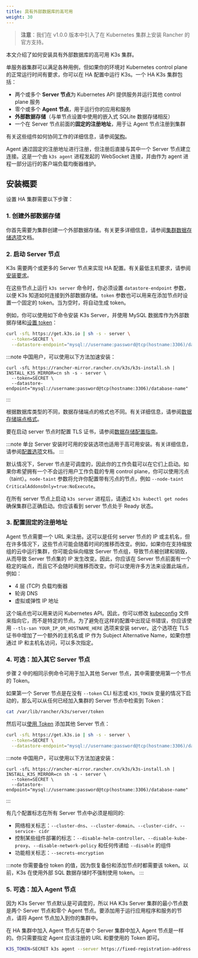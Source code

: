 ```yaml
---
title: 具有外部数据库的高可用
weight: 30
---
```


> **注意**：我们在 v1.0.0 版本中引入了在 Kubernetes 集群上安装 Rancher 的官方支持。

本文介绍了如何安装具有外部数据库的高可用 K3s 集群。

单服务器集群可以满足各种用例，但如果你的环境对 Kubernetes control plane 的正常运行时间有要求，你可以在 HA 配置中运行 K3s。一个 HA K3s 集群包括：

* 两个或多个 **Server 节点**为 Kubernetes API 提供服务并运行其他 control plane 服务
* 零个或多个 **Agent 节点**，用于运行你的应用和服务
* **外部数据存储**（与单节点设置中使用的嵌入式 SQLite 数据存储相反）
* 一个在 Server 节点前面的**固定的注册地址**，用于让 Agent 节点注册到集群

有关这些组件如何协同工作的详细信息，请参阅[架构](../architecture/architecture.md#具有外部数据库的高可用-k3s-server)。

Agent 通过固定的注册地址进行注册，但注册后直接与其中一个 Server 节点建立连接。这是一个由 `k3s agent` 进程发起的 WebSocket 连接，并由作为 agent 进程一部分运行的客户端负载均衡器维护。

## 安装概要

设置 HA 集群需要以下步骤：

### 1. 创建外部数据存储
你首先需要为集群创建一个外部数据存储。有关更多详细信息，请参阅[集群数据存储选项](datastore.md)文档。

### 2. 启动 Server 节点
K3s 需要两个或更多的 Server 节点来实现 HA 配置。有关最低主机要求，请参阅[安装要求](requirements.md)。

在这些节点上运行 `k3s server` 命令时，你必须设置 `datastore-endpoint` 参数，以便 K3s 知道如何连接到外部数据存储。`token` 参数也可以用来在添加节点时设置一个固定的 token。当为空时，将自动生成 token。

例如，你可以使用如下命令安装 K3s Server，并使用 MySQL 数据库作为外部数据存储和[设置 token](../reference/server-config.md#集群选项)：

```bash
curl -sfL https://get.k3s.io | sh -s - server \
  --token=SECRET \
  --datastore-endpoint="mysql://username:password@tcp(hostname:3306)/database-name"
```

:::note
中国用户，可以使用以下方法加速安装：
```
curl -sfL https://rancher-mirror.rancher.cn/k3s/k3s-install.sh | INSTALL_K3S_MIRROR=cn sh -s - server \
  --token=SECRET \
  --datastore-endpoint="mysql://username:password@tcp(hostname:3306)/database-name"
```
:::

根据数据库类型的不同，数据存储端点的格式也不同。有关详细信息，请参阅[数据存储端点格式](datastore.md#数据存储端点格式和功能)。

要在启动 server 节点时配置 TLS 证书，请参阅[数据存储配置指南](datastore.md#外部数据库配置参数)。

:::note
单台 Server 安装时可用的安装选项也适用于高可用安装。有关详细信息，请参阅[配置选项](configuration.md)文档。
:::

默认情况下，Server 节点是可调度的，因此你的工作负载可以在它们上启动。如果你希望拥有一个不会运行用户工作负载的专用 control plane，你可以使用污点（taint）。`node-taint` 参数将允许你配置带有污点的节点，例如 `--node-taint CriticalAddonsOnly=true:NoExecute`。

在所有 server 节点上启动 `k3s server` 进程后，请通过 `k3s kubectl get nodes` 确保集群已正确启动。你应该看到 server 节点处于 Ready 状态。

### 3. 配置固定的注册地址

Agent 节点需要一个 URL 来注册。这可以是任何 server 节点的 IP 或主机名，但在许多情况下，这些节点可能会随着时间的推移而改变。例如，如果你在支持缩放组的云中运行集群，你可能会纵向缩放 Server 节点组，导致节点被创建和销毁，从而导致 Server 节点集的 IP 发生改变。因此，你应该在 Server 节点前面有一个稳定的端点，而且它不会随时间推移而改变。你可以使用许多方法来设置此端点，例如：

* 4 层 (TCP) 负载均衡器
* 轮询 DNS
* 虚拟或弹性 IP 地址

这个端点也可以用来访问 Kubernetes API。因此，你可以修改 [kubeconfig](https://kubernetes.io/docs/concepts/configuration/organize-cluster-access-kubeconfig/) 文件来指向它，而不是特定的节点。为了避免在这样的配置中出现证书错误，你应该使用 `--tls-san YOUR_IP_OR_HOSTNAME_HERE` 选项来安装 server。这个选项在 TLS 证书中增加了一个额外的主机名或 IP 作为 Subject Alternative Name，如果你想通过 IP 和主机名访问，可以多次指定。

### 4. 可选：加入其它 Server 节点

步骤 2 中的相同示例命令可用于加入其他 Server 节点，其中需要使用第一个节点的 Token。

如果第一个 Server 节点是在没有 `--token` CLI 标志或 `K3S_TOKEN` 变量的情况下启动的，那么可以从任何已经加入集群的 Server 节点中检索到 Token：
```bash
cat /var/lib/rancher/k3s/server/token
```

然后可以[使用 Token](../reference/server-config.md#集群选项) 添加其他 Server 节点：

```bash
curl -sfL https://get.k3s.io | sh -s - server \
  --token=SECRET \
  --datastore-endpoint="mysql://username:password@tcp(hostname:3306)/database-name"
```

:::note
中国用户，可以使用以下方法加速安装：
```
curl -sfL https://rancher-mirror.rancher.cn/k3s/k3s-install.sh | INSTALL_K3S_MIRROR=cn sh -s - server \
  --token=SECRET \
  --datastore-endpoint="mysql://username:password@tcp(hostname:3306)/database-name"
```
:::

有几个配置标志在所有 Server 节点中必须是相同的:

* 网络相关标志：`--cluster-dns`、`--cluster-domain`、`--cluster-cidr`、`--service- cidr`
* 控制某些组件部署的标志：`--disable-helm-controller`、`--disable-kube-proxy`、`--disable-network-policy` 和任何传递给 `--disable` 的组件
* 功能相关标志：`--secrets-encryption`

:::note
你需要备份 token 的值，因为恢复备份和添加节点时都需要该 token。以前，K3s 在使用外部 SQL 数据存储时不强制使用 token。
:::

### 5. 可选：加入 Agent 节点

因为 K3s Server 节点默认是可调度的，所以 HA K3s Server 集群的最小节点数是两个 Server 节点和零个 Agent 节点。要添加用于运行应用程序和服务的节点，请将 Agent 节点加入到你的集群中。

在 HA 集群中加入 Agent 节点与在单个 Server 集群中加入 Agent 节点是一样的。你只需要指定 Agent 应该注册的 URL 和要使用的 Token 即可。

```bash
K3S_TOKEN=SECRET k3s agent --server https://fixed-registration-address:6443
```
